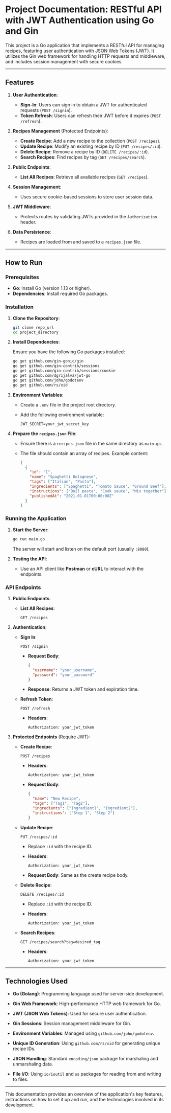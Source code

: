 # Project Documentation: RESTful API with JWT Authentication using Go and Gin

This project is a Go application that implements a RESTful API for managing recipes, featuring user authentication with JSON Web Tokens (JWT). It utilizes the Gin web framework for handling HTTP requests and middleware, and includes session management with secure cookies.

---

## Features

1. **User Authentication**:
   - **Sign-In**: Users can sign in to obtain a JWT for authenticated requests (`POST /signin`).
   - **Token Refresh**: Users can refresh their JWT before it expires (`POST /refresh`).

2. **Recipes Management** (Protected Endpoints):
   - **Create Recipe**: Add a new recipe to the collection (`POST /recipes`).
   - **Update Recipe**: Modify an existing recipe by ID (`PUT /recipes/:id`).
   - **Delete Recipe**: Remove a recipe by ID (`DELETE /recipes/:id`).
   - **Search Recipes**: Find recipes by tag (`GET /recipes/search`).

3. **Public Endpoints**:
   - **List All Recipes**: Retrieve all available recipes (`GET /recipes`).

4. **Session Management**:
   - Uses secure cookie-based sessions to store user session data.

5. **JWT Middleware**:
   - Protects routes by validating JWTs provided in the `Authorization` header.

6. **Data Persistence**:
   - Recipes are loaded from and saved to a `recipes.json` file.

---

## How to Run

### Prerequisites

- **Go**: Install Go (version 1.13 or higher).
- **Dependencies**: Install required Go packages.

### Installation

1. **Clone the Repository**:

   ```sh
   git clone repo_url
   cd project_directory
   ```

2. **Install Dependencies**:

   Ensure you have the following Go packages installed:

   ```sh
   go get github.com/gin-gonic/gin
   go get github.com/gin-contrib/sessions
   go get github.com/gin-contrib/sessions/cookie
   go get github.com/dgrijalva/jwt-go
   go get github.com/joho/godotenv
   go get github.com/rs/xid
   ```

3. **Environment Variables**:

   - Create a `.env` file in the project root directory.
   - Add the following environment variable:

     ```env
     JWT_SECRET=your_jwt_secret_key
     ```

4. **Prepare the `recipes.json` File**:

   - Ensure there is a `recipes.json` file in the same directory as `main.go`.
   - The file should contain an array of recipes. Example content:

     ```json
     [
       {
         "id": "1",
         "name": "Spaghetti Bolognese",
         "tags": ["Italian", "Pasta"],
         "ingredients": ["Spaghetti", "Tomato Sauce", "Ground Beef"],
         "instructions": ["Boil pasta", "Cook sauce", "Mix together"],
         "publishedAt": "2021-01-01T00:00:00Z"
       }
     ]
     ```

### Running the Application

1. **Start the Server**:

   ```sh
   go run main.go
   ```

   The server will start and listen on the default port (usually `:8080`).

2. **Testing the API**:

   - Use an API client like **Postman** or **cURL** to interact with the endpoints.

### API Endpoints

1. **Public Endpoints**:

   - **List All Recipes**:

     ```http
     GET /recipes
     ```

2. **Authentication**:

   - **Sign In**:

     ```http
     POST /signin
     ```

     - **Request Body**:

       ```json
       {
         "username": "your_username",
         "password": "your_password"
       }
       ```

     - **Response**: Returns a JWT token and expiration time.

   - **Refresh Token**:

     ```http
     POST /refresh
     ```

     - **Headers**:

       ```
       Authorization: your_jwt_token
       ```

3. **Protected Endpoints** (Require JWT):

   - **Create Recipe**:

     ```http
     POST /recipes
     ```

     - **Headers**:

       ```
       Authorization: your_jwt_token
       ```

     - **Request Body**:

       ```json
       {
         "name": "New Recipe",
         "tags": ["Tag1", "Tag2"],
         "ingredients": ["Ingredient1", "Ingredient2"],
         "instructions": ["Step 1", "Step 2"]
       }
       ```

   - **Update Recipe**:

     ```http
     PUT /recipes/:id
     ```

     - Replace `:id` with the recipe ID.
     - **Headers**:

       ```
       Authorization: your_jwt_token
       ```

     - **Request Body**: Same as the create recipe body.

   - **Delete Recipe**:

     ```http
     DELETE /recipes/:id
     ```

     - Replace `:id` with the recipe ID.
     - **Headers**:

       ```
       Authorization: your_jwt_token
       ```

   - **Search Recipes**:

     ```http
     GET /recipes/search?tag=desired_tag
     ```

     - **Headers**:

       ```
       Authorization: your_jwt_token
       ```

---

## Technologies Used

- **Go (Golang)**: Programming language used for server-side development.

- **Gin Web Framework**: High-performance HTTP web framework for Go.

- **JWT (JSON Web Tokens)**: Used for secure user authentication.

- **Gin Sessions**: Session management middleware for Gin.

- **Environment Variables**: Managed using `github.com/joho/godotenv`.

- **Unique ID Generation**: Using `github.com/rs/xid` for generating unique recipe IDs.

- **JSON Handling**: Standard `encoding/json` package for marshaling and unmarshaling data.

- **File I/O**: Using `io/ioutil` and `os` packages for reading from and writing to files.

---

This documentation provides an overview of the application's key features, instructions on how to set it up and run, and the technologies involved in its development.